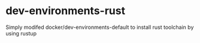 # dev-environments-rust

Simply modifed docker/dev-environments-default to install rust toolchain by using rustup
